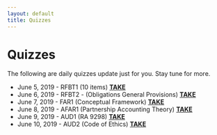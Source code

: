 ```yaml
---
layout: default
title: Quizzes
---
```


<div class="post">
	<h1 class="pageTitle">Quizzes</h1>
	<p>The following are daily quizzes update just for you. Stay tune for more.</p>
	<ul>
		<li>June 5, 2019 - RFBT1 (10 items) <a href="https://forms.gle/c1JetrzkNUhjr4Xv6" target="_blank"><strong>TAKE</strong></a></li>
		<li>June 6, 2019  - RFBT2 - (Obligations General Provisions) <a href="https://forms.gle/1KtGa7tkkWTfqU7V8" target="_blank"><strong>TAKE</strong></a></li>
		<li>June 7, 2019 - FAR1 (Conceptual Framework) <a href="https://forms.gle/ES57KvHLZSzSxKh46" target="_blank"><strong>TAKE</strong></a></li>
		<li>June 8, 2019 - AFAR1 (Partnership Accounting Theory) <a href="https://forms.gle/ttf8KJ55MPTBcMtj7" target="_blank"><strong>TAKE</strong></a></li>
		<li>June 9, 2019 - AUD1 (RA 9298) <a href="https://forms.gle/XSZ7TQiSCm7U5Jxf9" target="_blank"><strong>TAKE</strong></a></li>
		<li>June 10, 2019 - AUD2 (Code of Ethics) <a href="https://forms.gle/vtfEyLFcgtfkBUVj8" target="_blank"><strong>TAKE</strong></a></li>
	</ul>
</div>
